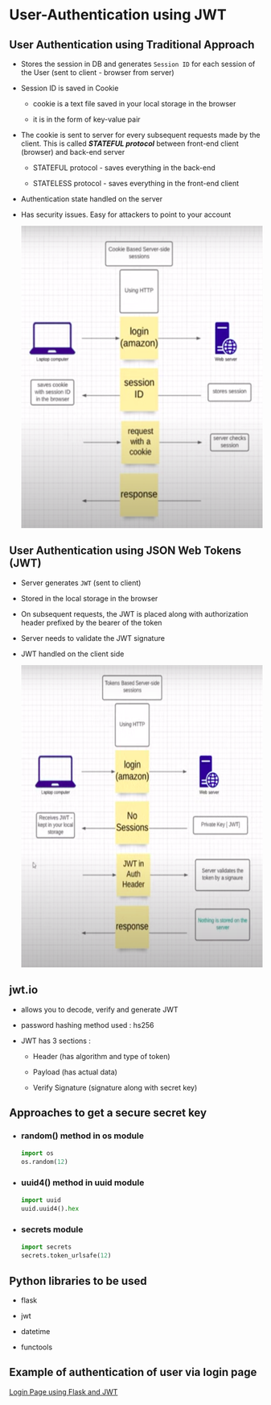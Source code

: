 User-Authentication using JWT
==

## User Authentication using Traditional Approach 

- Stores the session in DB and generates `Session ID` for each session of the User (sent to client - browser from server)

- Session ID is saved in Cookie 
    - cookie is a text file saved in your local storage in the browser

    - it is in the form of key-value pair

- The cookie is sent to server for every subsequent requests made by the client. This is called _**STATEFUL protocol**_ between front-end client (browser) and back-end server
    - STATEFUL protocol - saves everything in the back-end
    
    - STATELESS protocol - saves everything in the front-end client


- Authentication state handled on the server

- Has security issues. Easy for attackers to point to your account

    <img src="img/Cookies.png" height=600 width=500>

## User Authentication using JSON Web Tokens (JWT)

- Server generates `JWT` (sent to client)

- Stored in the local storage in the browser

- On subsequent requests, the JWT is placed along with authorization header prefixed by the bearer of the token

- Server needs to validate the JWT signature

- JWT handled on the client side


    <img src="img/JWT.png" height=600 width=520>

## jwt.io

- allows you to decode, verify and generate JWT

- password hashing method used : hs256

- JWT has 3 sections :

    - Header (has algorithm and type of token)

    - Payload (has actual data)

    - Verify Signature (signature along with secret key)

## Approaches to get a secure secret key 

- ### random() method in os module

    ```python
    import os
    os.random(12)
    ```

- ### uuid4() method in uuid module

    ```python
    import uuid
    uuid.uuid4().hex
    ```

- ### secrets module

    ```python
    import secrets
    secrets.token_urlsafe(12)
    ```

## Python libraries to be used

- flask 

- jwt

- datetime

- functools

## Example of authentication of user via login page 

[Login Page using Flask and JWT](https://github.com/priyaskumar/User-Authentication-Using-JWT/blob/master/app.py)



